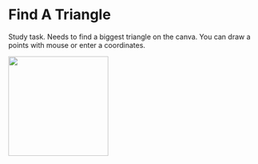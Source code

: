 # Find A Triangle
Study task. Needs to find a biggest triangle on the canva. You can draw a points with mouse or enter a coordinates.

<img src="https://github.com/user-attachments/assets/adaf65ab-b4ec-4446-83f4-f3e1a7bb3906" width="200"/>
